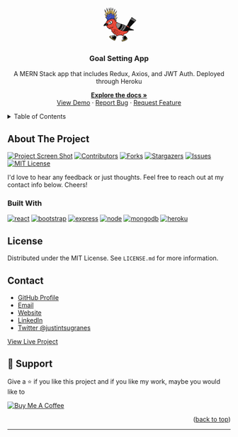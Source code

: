 <a name="readme-top"></a>

<!-- INSERT STATUS BADGES HERE -->

<!-- PROJECT LOGO -->
<br />
<div align="center">
  <a href="https://github.com/justintsugranes/">
    <img src="frontend/src/logo.jpg" alt="Logo" width="80" height="80">
  </a>

<h3 align="center">Goal Setting App</h3>

  <p align="center">A MERN Stack app that includes Redux, Axios, and JWT Auth. Deployed through Heroku</p>

  <p align="center">
    <a href="https://github.com/justintsugranes/project_mern-goals-app"><strong>Explore the docs »</strong></a>
    <br />
    <a href="https://justintsugranesmerngoalsapp.herokuapp.com/">View Demo</a>
    ·
    <a href="https://github.com/justintsugranes/project_mern-goals-app/issues">Report Bug</a>
    ·
    <a href="https://github.com/justintsugranes/project_mern-goals-app/issues">Request Feature</a>
  </p>
</div>

<!-- TABLE OF CONTENTS -->
<details>
  <summary>Table of Contents</summary>
  <ol>
    <li>
      <a href="#about-the-project">About The Project</a>
      <ul>
        <li><a href="#built-with">Built With</a></li>
      </ul>
    </li>
    <!-- <li>
      <a href="#getting-started">Getting Started</a>
      <ul>
        <li><a href="#prerequisites">Prerequisites</a></li>
        <li><a href="#installation">Installation</a></li>
      </ul>
    </li>
    <li><a href="#usage">Usage</a></li>
    <li><a href="#roadmap">Roadmap</a></li> -->
    <li><a href="#license">License</a></li>
    <li><a href="#contact">Contact</a></li>
  </ol>
</details>

<!-- ABOUT THE PROJECT -->

## About The Project

[![Project Screen Shot][project-screenshot]][project-url]
[![Contributors][contributors-shield]][contributors-url]
[![Forks][forks-shield]][forks-url]
[![Stargazers][stars-shield]][stars-url]
[![Issues][issues-shield]][issues-url]
[![MIT License][license-shield]][license-url]

I'd love to hear any feedback or just thoughts. Feel free to reach out at my contact info below. Cheers!

### Built With

[![react]][react-url]
[![bootstrap]][bootstrap-url]
[![express]][express-url]
[![node]][node-url]
[![mongodb]][mongodb-url]
[![heroku]][heroku-url]

<!-- GETTING STARTED -->

<!-- ## Getting Started

This is an example of how you may give instructions on setting up your project locally.
To get a local copy up and running follow these simple example steps.

### Prerequisites

This is an example of how to list things you need to use the software and how to install them.

- npm

  ```sh
  npm install npm@latest -g
  ``` -->

<!-- ### Installation

1. Get a free API Key at [https://example.com][api-key-link]

2. Clone the repo

   ```sh
   git clone https://github.com/justintsugranes/project_mern-goals-app.git
   ```

3. Install NPM packages

   ```sh
   npm install
   ```

4. Enter your API in `config.js`

   ```js
   const API_KEY = 'ENTER YOUR API'
   ``` -->

<!-- USAGE EXAMPLES -->

<!-- ## Usage

Use this space to show useful examples of how a project can be used. Additional screenshots, code examples and demos work well in this space. You may also link to more resources.

_For more examples, please refer to the [Documentation][repo-url]_ -->

<!-- ROADMAP -->
<!-- ## Roadmap

- [ ] Feature 1
- [ ] Feature 2
- [ ] Feature 3
  - [ ] Nested Feature

See the [open issues][issues-url] for a full list of proposed features (and known issues). -->

<!-- LICENSE -->

## License

Distributed under the MIT License. See `LICENSE.md` for more information.

<!-- CONTACT -->

## Contact

- [GitHub Profile](https://github.com/justintsugranes 'Justin Tsugranes')
- [Email](mailto:justinjontsugranes@gmail.com?subject=Hi 'Hi, from GitHub!')
- [Website](https://justintsugranes.com 'Welcome')
- [LinkedIn](https://linkedin.com/in/justintsugranes)
- [Twitter @justintsugranes](https://twitter.com/justintsugranes)

[View Live Project][project-url]

## 🤝 Support

Give a ⭐️ if you like this project and if you like my work, maybe you would like to

<a href="https://www.buymeacoffee.com/tsugranes" target="_blank"><img src="https://cdn.buymeacoffee.com/buttons/v2/default-red.png" alt="Buy Me A Coffee" width="150"></a>

<p align="right">(<a href="#readme-top">back to top</a>)</p>

<!-- ACKNOWLEDGMENTS -->
<!-- ## Acknowledgments

- []()
- []()
- []()

<p align="right">(<a href="#readme-top">back to top</a>)</p> -->

---

<!-- MARKDOWN LINKS & IMAGES -->
<!-- https://www.markdownguide.org/basic-syntax/#reference-style-links -->
<!-- TODO: UPDATE PROJECT INFO -->

<!-- [api-key-link]: insert link -->

[repo-url]: https://github.com/justintsugranes/project_mern-goals-app.git
[project-url]: https://justintsugranesmerngoalsapp.herokuapp.com/
[project-screenshot]: frontend/src/project-screenshot.jpg
[contributors-shield]: https://img.shields.io/github/contributors/justintsugranes/project_mern-goals-app.svg?style=for-the-badge
[contributors-url]: https://github.com/justintsugranes/project_mern-goals-app/graphs/contributors
[forks-shield]: https://img.shields.io/github/forks/justintsugranes/project_mern-goals-app.svg?style=for-the-badge
[forks-url]: https://github.com/justintsugranes/project_mern-goals-app/network/members
[stars-shield]: https://img.shields.io/github/stars/justintsugranes/project_mern-goals-app.svg?style=for-the-badge
[stars-url]: https://github.com/justintsugranes/project_mern-goals-app/stargazers
[issues-shield]: https://img.shields.io/github/issues/justintsugranes/project_mern-goals-app.svg?style=for-the-badge
[issues-url]: https://github.com/justintsugranes/project_mern-goals-app/issues
[license-shield]: https://img.shields.io/github/license/justintsugranes/project_mern-goals-app.svg?style=for-the-badge
[license-url]: https://github.com/justintsugranes/project_mern-goals-app/blob/master/LICENSE.txt

<!-- TECH SHIELDS/LINKS -->
<!-- TODO ALPHABETIZE ALL ICONS -->

<!-- [next]: https://img.shields.io/badge/next.js-000000?style=for-the-badge&logo=nextdotjs&logoColor=white -->
<!-- [next-url]: https://nextjs.org/ -->

[react]: https://img.shields.io/badge/React-20232A?style=for-the-badge&logo=react&logoColor=61DAFB
[react-url]: https://reactjs.org/

<!-- [vue]: https://img.shields.io/badge/Vue.js-35495E?style=for-the-badge&logo=vuedotjs&logoColor=4FC08D -->
<!-- [vue-url]: https://vuejs.org/ -->

<!-- [angular]: https://img.shields.io/badge/Angular-DD0031?style=for-the-badge&logo=angular&logoColor=white -->
<!-- [angular-url]: https://angular.io/ -->

<!-- [svelte]: https://img.shields.io/badge/Svelte-4A4A55?style=for-the-badge&logo=svelte&logoColor=FF3E00 -->
<!-- [svelte-url]: https://svelte.dev/ -->

<!-- [laravel]: https://img.shields.io/badge/Laravel-FF2D20?style=for-the-badge&logo=laravel&logoColor=white -->
<!-- [laravel-url]: https://laravel.com -->

[bootstrap]: https://img.shields.io/badge/Bootstrap-563D7C?style=for-the-badge&logo=bootstrap&logoColor=white
[bootstrap-url]: https://getbootstrap.com

<!-- [jquery]: https://img.shields.io/badge/jQuery-0769AD?style=for-the-badge&logo=jquery&logoColor=white -->
<!-- [jquery-url]: https://jquery.com -->

<!-- TODO ADD ICONS / LINKS FOR THESE -->

[mongodb]: https://img.shields.io/badge/MongoDB-47A248?style=for-the-badge&logo=mongodb&logoColor=white
[mongodb-url]: https://getbootstrap.com
[jwt]: https://img.shields.io/badge/Bootstrap-563D7C?style=for-the-badge&logo=bootstrap&logoColor=white
[jwt-url]: https://getbootstrap.com
[bcrypt]: https://img.shields.io/badge/Bootstrap-563D7C?style=for-the-badge&logo=bootstrap&logoColor=white
[bcrypt-url]: https://getbootstrap.com
[redux]: https://img.shields.io/badge/Bootstrap-563D7C?style=for-the-badge&logo=bootstrap&logoColor=white
[redux-url]: https://getbootstrap.com
[postman]: https://img.shields.io/badge/Bootstrap-563D7C?style=for-the-badge&logo=bootstrap&logoColor=white
[postman-url]: https://getbootstrap.com
[react-icons]: https://img.shields.io/badge/Bootstrap-563D7C?style=for-the-badge&logo=bootstrap&logoColor=white
[react-icons-url]: https://getbootstrap.com
[concurrently]: https://img.shields.io/badge/Bootstrap-563D7C?style=for-the-badge&logo=bootstrap&logoColor=white
[concurrently-url]: https://getbootstrap.com
[axios]: https://img.shields.io/badge/Bootstrap-563D7C?style=for-the-badge&logo=bootstrap&logoColor=white
[axios-url]: https://getbootstrap.com
[react-toastify]: https://img.shields.io/badge/Bootstrap-563D7C?style=for-the-badge&logo=bootstrap&logoColor=white
[react-toastify-url]: https://getbootstrap.com
[heroku]: https://img.shields.io/badge/Heroku-563D7C?style=for-the-badge&logo=heroku&logoColor=white
[heroku-url]: https://www.heroku.com/
[node]: https://img.shields.io/badge/Node.Js-2343853?style=for-the-badge&logo=node.js&logoColor=white
[node-url]: https://getbootstrap.com
[express]: https://img.shields.io/badge/Express.js-563D7C?style=for-the-badge&logo=express&logoColor=white
[express-url]: https://getbootstrap.com
[postgresql]: https://img.shields.io/badge/Bootstrap-563D7C?style=for-the-badge&logo=bootstrap&logoColor=white
[postgresql-url]: https://getbootstrap.com
